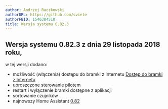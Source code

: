 ```yaml
---
author: Andrzej Raczkowski
authorURL: https://github.com/sviete
authorFBID: 1546384510
title: Wersja systemu 0.82.3  
---
```


## Wersja systemu 0.82.3  z dnia 29 listopada 2018 roku,

w tej wersji dodano:
- możliwość (włączenia) dostępu do bramki z Internetu [Dostęp do bramki z Internetu](/AIS-docs/docs/en/ais_bramka_remote_serveo)
- uproszczone sterowanie pilotem
- restart i wyłączenie bramki dostępne z aplikacji
- sortowanie czujników
- najnowszy Home Assistant <a href="https://www.home-assistant.io/blog/2018/11/09/release-82/" target="_blank">0.82</a>
